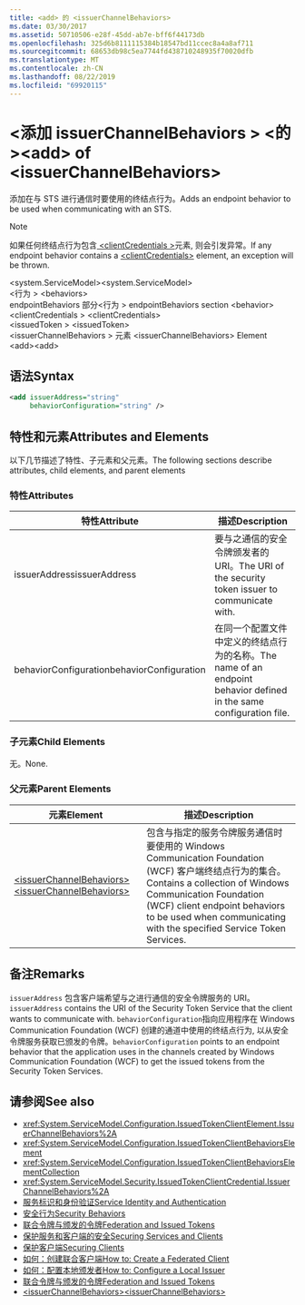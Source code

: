 ```yaml
---
title: <add> 的 <issuerChannelBehaviors>
ms.date: 03/30/2017
ms.assetid: 50710506-e28f-45dd-ab7e-bff6f44173db
ms.openlocfilehash: 325d6b8111115384b18547bd11ccec8a4a8af711
ms.sourcegitcommit: 68653db98c5ea7744fd438710248935f70020dfb
ms.translationtype: MT
ms.contentlocale: zh-CN
ms.lasthandoff: 08/22/2019
ms.locfileid: "69920115"
---
```

# <a name="add-of-issuerchannelbehaviors"></a><span data-ttu-id="920fd-102">\<添加 issuerChannelBehaviors > \<的 ></span><span class="sxs-lookup"><span data-stu-id="920fd-102">\<add> of \<issuerChannelBehaviors></span></span>

<span data-ttu-id="920fd-103">添加在与 STS 进行通信时要使用的终结点行为。</span><span class="sxs-lookup"><span data-stu-id="920fd-103">Adds an endpoint behavior to be used when communicating with an STS.</span></span>

> [!NOTE]
> <span data-ttu-id="920fd-104">如果任何终结点行为包含[ \<clientCredentials >](clientcredentials.md)元素, 则会引发异常。</span><span class="sxs-lookup"><span data-stu-id="920fd-104">If any endpoint behavior contains a [\<clientCredentials>](clientcredentials.md) element, an exception will be thrown.</span></span>

<span data-ttu-id="920fd-105">\<system.ServiceModel></span><span class="sxs-lookup"><span data-stu-id="920fd-105">\<system.ServiceModel></span></span>\
<span data-ttu-id="920fd-106">\<行为 > </span><span class="sxs-lookup"><span data-stu-id="920fd-106">\<behaviors></span></span>\
<span data-ttu-id="920fd-107">endpointBehaviors 部分\<行为 > </span><span class="sxs-lookup"><span data-stu-id="920fd-107">endpointBehaviors section \<behavior></span></span>\
<span data-ttu-id="920fd-108">\<clientCredentials > </span><span class="sxs-lookup"><span data-stu-id="920fd-108">\<clientCredentials></span></span>\
<span data-ttu-id="920fd-109">\<issuedToken > </span><span class="sxs-lookup"><span data-stu-id="920fd-109">\<issuedToken></span></span>\
<span data-ttu-id="920fd-110">\<issuerChannelBehaviors > 元素 </span><span class="sxs-lookup"><span data-stu-id="920fd-110">\<issuerChannelBehaviors> Element</span></span>\
<span data-ttu-id="920fd-111">\<add></span><span class="sxs-lookup"><span data-stu-id="920fd-111">\<add></span></span>

## <a name="syntax"></a><span data-ttu-id="920fd-112">语法</span><span class="sxs-lookup"><span data-stu-id="920fd-112">Syntax</span></span>

```xml
<add issuerAddress="string"
     behaviorConfiguration="string" />
```

## <a name="attributes-and-elements"></a><span data-ttu-id="920fd-113">特性和元素</span><span class="sxs-lookup"><span data-stu-id="920fd-113">Attributes and Elements</span></span>

<span data-ttu-id="920fd-114">以下几节描述了特性、子元素和父元素。</span><span class="sxs-lookup"><span data-stu-id="920fd-114">The following sections describe attributes, child elements, and parent elements</span></span>

### <a name="attributes"></a><span data-ttu-id="920fd-115">特性</span><span class="sxs-lookup"><span data-stu-id="920fd-115">Attributes</span></span>

|<span data-ttu-id="920fd-116">特性</span><span class="sxs-lookup"><span data-stu-id="920fd-116">Attribute</span></span>|<span data-ttu-id="920fd-117">描述</span><span class="sxs-lookup"><span data-stu-id="920fd-117">Description</span></span>|
|---------------|-----------------|
|<span data-ttu-id="920fd-118">issuerAddress</span><span class="sxs-lookup"><span data-stu-id="920fd-118">issuerAddress</span></span>|<span data-ttu-id="920fd-119">要与之通信的安全令牌颁发者的 URI。</span><span class="sxs-lookup"><span data-stu-id="920fd-119">The URI of the security token issuer to communicate with.</span></span>|
|<span data-ttu-id="920fd-120">behaviorConfiguration</span><span class="sxs-lookup"><span data-stu-id="920fd-120">behaviorConfiguration</span></span>|<span data-ttu-id="920fd-121">在同一个配置文件中定义的终结点行为的名称。</span><span class="sxs-lookup"><span data-stu-id="920fd-121">The name of an endpoint behavior defined in the same configuration file.</span></span>|

### <a name="child-elements"></a><span data-ttu-id="920fd-122">子元素</span><span class="sxs-lookup"><span data-stu-id="920fd-122">Child Elements</span></span>

<span data-ttu-id="920fd-123">无。</span><span class="sxs-lookup"><span data-stu-id="920fd-123">None.</span></span>

### <a name="parent-elements"></a><span data-ttu-id="920fd-124">父元素</span><span class="sxs-lookup"><span data-stu-id="920fd-124">Parent Elements</span></span>

|<span data-ttu-id="920fd-125">元素</span><span class="sxs-lookup"><span data-stu-id="920fd-125">Element</span></span>|<span data-ttu-id="920fd-126">描述</span><span class="sxs-lookup"><span data-stu-id="920fd-126">Description</span></span>|
|-------------|-----------------|
|[<span data-ttu-id="920fd-127">\<issuerChannelBehaviors></span><span class="sxs-lookup"><span data-stu-id="920fd-127">\<issuerChannelBehaviors></span></span>](issuerchannelbehaviors-element.md)|<span data-ttu-id="920fd-128">包含与指定的服务令牌服务通信时要使用的 Windows Communication Foundation (WCF) 客户端终结点行为的集合。</span><span class="sxs-lookup"><span data-stu-id="920fd-128">Contains a collection of Windows Communication Foundation (WCF) client endpoint behaviors to be used when communicating with the specified Service Token Services.</span></span>|

## <a name="remarks"></a><span data-ttu-id="920fd-129">备注</span><span class="sxs-lookup"><span data-stu-id="920fd-129">Remarks</span></span>

<span data-ttu-id="920fd-130">`issuerAddress` 包含客户端希望与之进行通信的安全令牌服务的 URI。</span><span class="sxs-lookup"><span data-stu-id="920fd-130">`issuerAddress` contains the URI of the Security Token Service that the client wants to communicate with.</span></span> <span data-ttu-id="920fd-131">`behaviorConfiguration`指向应用程序在 Windows Communication Foundation (WCF) 创建的通道中使用的终结点行为, 以从安全令牌服务获取已颁发的令牌。</span><span class="sxs-lookup"><span data-stu-id="920fd-131">`behaviorConfiguration` points to an endpoint behavior that the application uses in the channels created by Windows Communication Foundation (WCF) to get the issued tokens from the Security Token Services.</span></span>

## <a name="see-also"></a><span data-ttu-id="920fd-132">请参阅</span><span class="sxs-lookup"><span data-stu-id="920fd-132">See also</span></span>

- <xref:System.ServiceModel.Configuration.IssuedTokenClientElement.IssuerChannelBehaviors%2A>
- <xref:System.ServiceModel.Configuration.IssuedTokenClientBehaviorsElement>
- <xref:System.ServiceModel.Configuration.IssuedTokenClientBehaviorsElementCollection>
- <xref:System.ServiceModel.Security.IssuedTokenClientCredential.IssuerChannelBehaviors%2A>
- [<span data-ttu-id="920fd-133">服务标识和身份验证</span><span class="sxs-lookup"><span data-stu-id="920fd-133">Service Identity and Authentication</span></span>](../../../wcf/feature-details/service-identity-and-authentication.md)
- [<span data-ttu-id="920fd-134">安全行为</span><span class="sxs-lookup"><span data-stu-id="920fd-134">Security Behaviors</span></span>](../../../wcf/feature-details/security-behaviors-in-wcf.md)
- [<span data-ttu-id="920fd-135">联合令牌与颁发的令牌</span><span class="sxs-lookup"><span data-stu-id="920fd-135">Federation and Issued Tokens</span></span>](../../../wcf/feature-details/federation-and-issued-tokens.md)
- [<span data-ttu-id="920fd-136">保护服务和客户端的安全</span><span class="sxs-lookup"><span data-stu-id="920fd-136">Securing Services and Clients</span></span>](../../../wcf/feature-details/securing-services-and-clients.md)
- [<span data-ttu-id="920fd-137">保护客户端</span><span class="sxs-lookup"><span data-stu-id="920fd-137">Securing Clients</span></span>](../../../wcf/securing-clients.md)
- [<span data-ttu-id="920fd-138">如何：创建联合客户端</span><span class="sxs-lookup"><span data-stu-id="920fd-138">How to: Create a Federated Client</span></span>](../../../wcf/feature-details/how-to-create-a-federated-client.md)
- [<span data-ttu-id="920fd-139">如何：配置本地颁发者</span><span class="sxs-lookup"><span data-stu-id="920fd-139">How to: Configure a Local Issuer</span></span>](../../../wcf/feature-details/how-to-configure-a-local-issuer.md)
- [<span data-ttu-id="920fd-140">联合令牌与颁发的令牌</span><span class="sxs-lookup"><span data-stu-id="920fd-140">Federation and Issued Tokens</span></span>](../../../wcf/feature-details/federation-and-issued-tokens.md)
- [<span data-ttu-id="920fd-141">\<issuerChannelBehaviors></span><span class="sxs-lookup"><span data-stu-id="920fd-141">\<issuerChannelBehaviors></span></span>](issuerchannelbehaviors-element.md)
